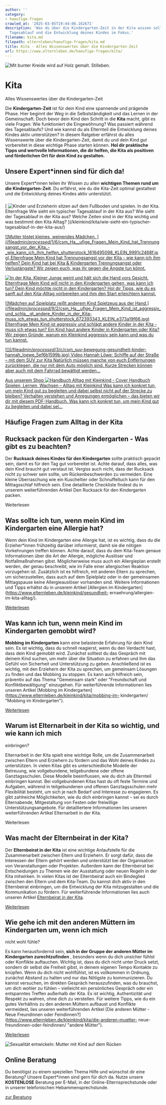 ```yaml
---
author: ''
category:
- haeufige-fragen
crawled_at: '2025-03-05T19:44:06.162671'
description: 'Was du über die Kindergarten-Zeit in der Kita wissen solltest: Eingewöhnung,
  Tagesablauf und die Entwicklung deines Kindes im Fokus.'
filename: kita.md
filepath: elternleben/haeufige-fragen/kita.md
title: Kita - Alles Wissenswertes über die Kindergarten-Zeit
url: https://www.elternleben.de/haeufige-fragen/kita/
---
```


![Mit bunter Kreide wird auf Holz gemalt.
Stilleben.](/fileadmin/Startseite/2_Haeufige_Fragen/Kita/Q_A_HEADER_Probleme_in_der_Kita_shutterstock_110855552_KLEIN.jpg)

#  Kita

Alles Wissenswertes über die Kindergarten-Zeit

Die **Kindergarten-Zeit** ist für dein Kind eine spannende und prägende Phase.
Hier beginnt der Weg in die Selbstständigkeit und das Lernen in der
Gemeinschaft. Doch bevor dein Kind den Schritt in die **Kita** macht, gibt es
viele Fragen: Wie funktioniert die Eingewöhnung? Was passiert während des
Tagesablaufs? Und wie kannst du als Elternteil die Entwicklung deines Kindes
aktiv unterstützen? In diesem Ratgeber erfährst du alles Wissenswerte über die
Kindergarten-Zeit, damit du und dein Kind gut vorbereitet in diese wichtige
Phase starten können. **Hol dir praktische Tipps und wertvolle Informationen,
die dir helfen, die Kita als positiven und förderlichen Ort für dein Kind zu
gestalten.**

##  Unsere Expert*innen sind für dich da!

Unsere Expert*innen teilen ihr Wissen zu allen **wichtigen Themen rund um die
Kindergarten-Zeit**. Du erfährst, wie du die Kita-Zeit optimal gestaltest und
die Entwicklung deines Kindes aktiv unterstützt.

### [ ](/)

[ ![Kinder und Erzieherin sitzen auf dem Fußboden und spielen. In der
Kita.](/fileadmin/_processed_/6/9/csm_Ha__ufige_Fragen_Wie_sieht_ein_typischer_Tagesablauf_in_der_Kita_aus_shutterstock_772576111_KLEIN_6ba38c8b5e.jpg)
Elternfrage Wie sieht ein typischer Tagesablauf in der Kita aus? Wie sieht der
Tagesablauf in der Kita aus? Welche Zeiten sind in der Kita wichtig und was
bestimmt den Kita Alltag? ](/kleinkind/kita/wie-sieht-ein-typischer-
tagesablauf-in-der-kita-aus/)

[ ![Mutter töstet kleines, weinendes Mädchen.
](/fileadmin/_processed_/1/6/csm_Ha__ufige_Fragen_Mein_Kind_hat_Trennungsangst_vor_der_Kita_-
_wie_kann_ich_ihm_helfen_shutterstock_1616495098_KLEIN_9991c2468f.jpg)
Elternfrage Mein Kind hat Trennungsangst vor der Kita - wie kann ich ihm
helfen? Dein Kind hat bei Kita & Kindergarten Trennungsangst oder
Verlustängste? Wir zeigen euch, was ihr gegen die Ängste tun könnt.
](/kleinkind/kita/mein-kind-hat-trennungsangst-vor-der-kita/)

[ ![In der Kita. Kleiner Junge weint und hält sich die Hand vors
Gesicht.](/fileadmin/_processed_/a/b/csm_Ha__ufige_Fragen_Mein_Kind_will_nicht_in_die_Kita__was_kann_ich_tun_shutterstock_1051828148_KLEIN_ae3f916941.jpg)
Elternfrage Mein Kind will nicht in den Kindergarten gehen, was kann ich tun?
Dein Kind möchte nicht in den Kindergarten? Hol dir Tipps, wie du es sanft auf
den Kita-Alltag vorbereiten und ihm den Start erleichtern kannst.
](/kleinkind/kita/mein-kind-will-nicht-in-den-kindergarten-gehen/)

[ ![Mädchen auf Spielplatz reißt anderem Kind Spielzeug aus der
Hand.](/fileadmin/_processed_/9/2/csm_Ha__ufige_Fragen_Mein_Kind_ist_aggressiv_und_schla__gt_andere_Kinder_in_der_Kita-
muss_ich_etwas_tun_shutterstock_672393343_KLEIN_e373a19f66.jpg) Elternfrage
Mein Kind ist aggressiv und schlägt andere Kinder in der Kita - muss ich etwas
tun? Ein Kind haut andere Kinder in Kindergarten oder Kita? Wir zeigen Gründe,
warum ein Kleinkind aggressiv sein kann und was du tun kannst.
](/kleinkind/kita/mein-kind-haut-andere-kinder-im-kindergarten/)

[ ![](/fileadmin/_processed_/3/c/csm_suv-bewegung-gesundheit-kinder-
hannah_loewe_5ef6b1599b.jpg) Video Hannah Löwe: Schiffe auf der Straße – mit
dem SUV zur Kita Natürlich müssen manche von euch Entfernungen zurücklegen,
die nur mit dem Auto möglich sind. Kurze Strecken können aber auch mit dem
Fahrrad bewältigt werden... ](/kleinkind/kita/mit-dem-suv-zur-kita/)

[ Aus unserem Shop ![Handbuch Alltag mit Kleinkind -
Cover](/fileadmin/_processed_/2/5/csm_Handbuch_alltagKleinkind_teaser_0049085ab5.png)
Handbuch Spielen, Lernen, Wachsen – Alltag mit Kleinkind Was kann ich konkret
tun, um mein Kind gut zu begleiten und dabei selbst nicht auf der Strecke zu
bleiben? Verhalten verstehen und Anregungen ermöglichen – das bieten wir dir
mit diesem PDF-Handbuch. Was kann ich konkret tun, um mein Kind gut zu
begleiten und dabei sel…  ](/shop/handbuch-alltag-mit-kleinkind/)

##  Häufige Fragen zum Alltag in der Kita

##  Rucksack packen für den Kindergarten - Was gibt es zu beachten?

Der **Rucksack deines Kindes für den Kindergarten** sollte praktisch gepackt
sein, damit es für den Tag gut vorbereitet ist. Achte darauf, dass alles, was
dein Kind braucht gut verstaut ist. Vergiss auch nicht, dass der Rucksack
nicht zu schwer sein sollte, um Rückenbeschwerden zu vermeiden. Eine kleine
Überraschung wie ein Kuscheltier oder Schnuffeltuch kann für den Mittagsschlaf
hilfreich sein. Eine detaillierte Checkliste findest du in unserem
weiterführenden Artikel Den Rucksack für den Kindergarten packen.

Weiterlesen

##  Was sollte ich tun, wenn mein Kind im Kindergarten eine Allergie hat?

Wenn dein Kind im Kindergarten eine Allergie hat, ist es wichtig, dass du die
Erzieher*innen frühzeitig darüber informierst, damit sie die nötigen
Vorkehrungen treffen können. Achte darauf, dass du dem Kita-Team genaue
Informationen über die Art der Allergie, mögliche Auslöser und
Notfallmaßnahmen gibst. Möglicherweise muss auch ein Allergieplan erstellt
werden, der genau beschreibt, wie im Falle einer allergischen Reaktion
vorzugehen ist. Zusätzlich ist es hilfreich, mit anderen Eltern zu sprechen,
um sicherzustellen, dass auch auf dem Spielplatz oder in der gemeinsamen
Mittagspause keine Allergieauslöser vorhanden sind. Weitere Informationen und
Tipps erhältst du in unserem Artikel [Allergien im
Kindergarten](https://www.elternleben.de/kleinkind/gesundheit-
ernaehrung/allergien-im-kita-alltag/).

[Weiterlesen](/kleinkind/gesundheit-ernaehrung/allergien-im-kita-alltag/)

##  Was kann ich tun, wenn mein Kind im Kindergarten gemobbt wird?

**Mobbing im Kindergarten** kann eine belastende Erfahrung für dein Kind sein.
Es ist wichtig, dass du schnell reagierst, wenn du den Verdacht hast, dass
dein Kind gemobbt wird. Zunächst solltest du das Gespräch mit deinem Kind
suchen, um mehr über die Situation zu erfahren und ihm das Gefühl von
Sicherheit und Unterstützung zu geben. Anschließend ist es wichtig, mit den
Erziehern der Kita zu sprechen, um gemeinsam Lösungen zu finden und das
Mobbing zu stoppen. Es kann auch hilfreich sein, präventiv auf das Thema
"Gemeinsam stark" oder "Freundschaft und Konfliktbewältigung" einzugehen. Für
weiterführende Informationen lies unseren Artikel [Mobbing im
Kindergarten](https://www.elternleben.de/kleinkind/kita/mobbing-im-
kindergarten/ "Mobbing im Kindergarten").

[Weiterlesen](/kleinkind/kita/mobbing-im-kindergarten/)

##  Warum ist Elternarbeit in der Kita so wichtig, und wie kann ich mich
einbringen?

Elternarbeit in der Kita spielt eine wichtige Rolle, um die Zusammenarbeit
zwischen Eltern und Erziehern zu fördern und das Wohl deines Kindes zu
unterstützen. In vielen Kitas gibt es unterschiedliche Modelle der Betreuung,
wie vollgebundene, teilgebundene oder offene Ganztagsschulen. Diese Modelle
beeinflussen, wie du dich als Elternteil einbringen kannst. Bei vollgebundenen
Kitas hast du oft feste Termine und Aufgaben, während in teilgebundenen und
offenen Ganztagsschulen mehr Flexibilität besteht, um sich je nach Bedarf und
Interesse zu engagieren. Es gibt zahlreiche Möglichkeiten, wie du dich
einbringen kannst – sei es durch Elternabende, Mitgestaltung von Festen oder
freiwillige Unterstützungsangebote. Für detailliertere Informationen lies
unseren weiterführenden Artikel Elternarbeit in der Kita.

Weiterlesen

##  Was macht der Elternbeirat in der Kita?

Der **Elternbeirat in der Kita** ist eine wichtige Anlaufstelle für die
Zusammenarbeit zwischen Eltern und Erziehern. Er sorgt dafür, dass die
Interessen der Eltern gehört werden und unterstützt bei der Organisation von
Veranstaltungen oder Projekten. Außerdem kann der Elternbeirat bei
Entscheidungen zu Themen wie der Ausstattung oder neuen Regeln in der Kita
mitwirken. In vielen Kitas ist der Elternbeirat auch ein Bindeglied zwischen
den Eltern und dem Kita-Team. Du kannst dich aktiv in den Elternbeirat
einbringen, um die Entwicklung der Kita mitzugestalten und die Kommunikation
zu fördern. Für weiterführende Informationen lies auch unseren Artikel
[Elternbeirat in der
Kita](https://www.elternleben.de/kleinkind/kita/elternbeirat/).

[Weiterlesen](/kleinkind/kita/elternbeirat/)

##  Wie gehe ich mit den anderen Müttern im Kindergarten um, wenn ich mich
nicht wohl fühle?

Es kann herausfordernd sein, **sich in der Gruppe der anderen Mütter im
Kindergarten zurechtzufinden** , besonders wenn du dich unsicher fühlst oder
Konflikte auftauchen. Wichtig ist, dass du dich nicht unter Druck setzt,
sondern dir selbst die Freiheit gibst, in deinem eigenen Tempo Kontakte zu
knüpfen. Wenn du dich nicht wohlfühlst, ist es vollkommen in Ordnung, zunächst
Abstand zu halten und nur das Nötigste zu kommunizieren. Du kannst versuchen,
im direkten Gespräch herauszufinden, was du brauchst, um dich wohler zu fühlen
– vielleicht ein persönliches Gespräch oder ein entspanntes Treffen außerhalb
der Kita. Es ist wichtig, Authentizität und Respekt zu wahren, ohne dich zu
verstellen. Für weitere Tipps, wie du ein gutes Verhältnis zu den anderen
Müttern aufbaust und Konflikte vermeidest, lies unseren weiterführenden
Artikel [Die anderen Mütter - Neue Freundinnen oder
Feindinnen?](https://www.elternleben.de/kleinkind/kita/die-anderen-muetter-
neue-freundinnen-oder-feindinnen/ "andere Mütter").

[Weiterlesen](/erziehung-und-foerderung/selbstvertrauen-bei-kindern-staerken/)

![Sexualität entwickeln: Mutter mit Kind auf dem
Rücken](/fileadmin/_processed_/6/b/csm_Tipps_Wie_unterstu__tze_ich_mein_Kind_dabei_eine_gesunde_Sexualita__t_zu_entwickeln_ea90708fd3.jpg)

##  Online Beratung

Du benötigst zu einem speziellen Thema Hilfe und wünschst dir eine Beratung?
Unsere Expert*innen sind gern für dich da. Nutze unsere **KOSTENLOSE**
Beratung per E-Mail, in der Online-Elternsprechstunde oder in unserer
telefonischen Hebammensprechstunde.

[ zur Beratung ](/online-beratung-formate/)


